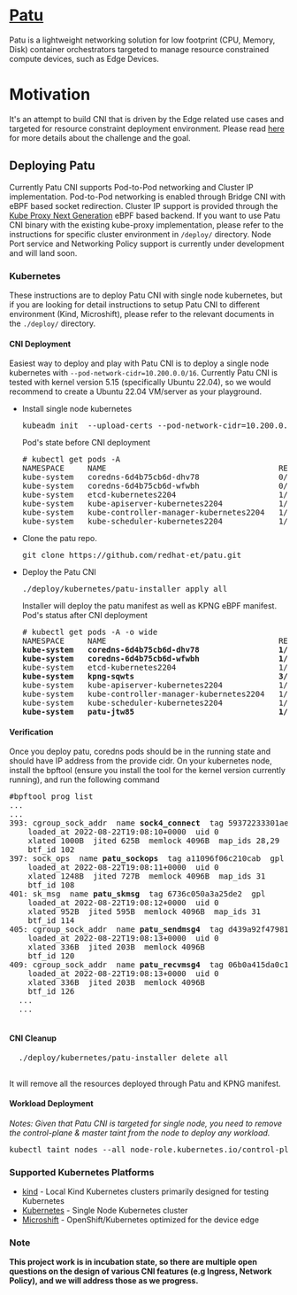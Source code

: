 # [Patu](https://en.wikipedia.org/wiki/Patu_digua)

Patu is a lightweight networking solution for low footprint (CPU, Memory, Disk) container orchestrators targeted to manage resource constrained compute devices, such as Edge Devices.

# Motivation
It's an attempt to build CNI that is driven by the Edge related use cases and targeted for resource constraint deployment environment. Please read [here](./docs/Challange-and-goal.md) for more details about the challenge and the goal.

## Deploying Patu

Currently Patu CNI supports Pod-to-Pod networking and Cluster IP implementation. Pod-to-Pod networking is enabled through Bridge CNI with eBPF based socket redirection. Cluster IP support is provided through the [Kube Proxy Next Generation](https://github.com/kubernetes-sigs/kpng) eBPF based backend. If you want to use Patu CNI binary with the existing kube-proxy implementation, please refer to the instructions for specific cluster environment in `/deploy/` directory. Node Port service and Networking Policy support is currently under development and will land soon.


### Kubernetes
These instructions are to deploy Patu CNI with single node kubernetes, but if you are looking for detail instructions to setup Patu CNI to different environment (Kind, Microshift), please refer to the relevant documents in the `./deploy/` directory.


#### CNI Deployment
Easiest way to deploy and play with Patu CNI is to deploy a single node kubernetes with `--pod-network-cidr=10.200.0.0/16`. Currently Patu CNI is tested with kernel version 5.15 (specifically Ubuntu 22.04), so we would recommend to create a Ubuntu 22.04 VM/server as your playground.


* Install single node kubernetes

  <pre>
  kubeadm init  --upload-certs --pod-network-cidr=10.200.0.0/16 --v=6 --skip-phases=addon/kube-proxy
  </pre>
  
  Pod's state before CNI deployment

  <pre>
  # kubectl get pods -A
  NAMESPACE     NAME                                     READY   STATUS    RESTARTS      AGE
  kube-system   coredns-6d4b75cb6d-dhv78                 0/1     Pending   0             4s
  kube-system   coredns-6d4b75cb6d-wfwbh                 0/1     Pending   0             4s
  kube-system   etcd-kubernetes2204                      1/1     Running   715           15s
  kube-system   kube-apiserver-kubernetes2204            1/1     Running   2 (15m ago)   15s
  kube-system   kube-controller-manager-kubernetes2204   1/1     Running   2             15s
  kube-system   kube-scheduler-kubernetes2204            1/1     Running   2             15s
  </pre>

* Clone the patu repo.

  <pre>
  git clone https://github.com/redhat-et/patu.git
  </pre>

* Deploy the Patu CNI

  <pre>
  ./deploy/kubernetes/patu-installer apply all
  </pre>

  Installer will deploy the patu manifest as well as KPNG eBPF manifest. Pod's status after CNI deployment

  <pre>
  # kubectl get pods -A -o wide
  NAMESPACE     NAME                                     READY   STATUS    RESTARTS      AGE   IP                NODE             NOMINATED NODE   READINESS GATES
  <b>kube-system   coredns-6d4b75cb6d-dhv78                 1/1     Running   0             38m   10.200.0.3        kubernetes2204   <none>           <none></b>
  <b>kube-system   coredns-6d4b75cb6d-wfwbh                 1/1     Running   0             38m   10.200.0.2        kubernetes2204   <none>           <none></b>
  kube-system   etcd-kubernetes2204                      1/1     Running   715           38m   192.168.122.229   kubernetes2204   <none>           <none>
  <b>kube-system   kpng-sqwts                               3/3     Running   0             69s   192.168.122.229   kubernetes2204   <none>           <none></b>
  kube-system   kube-apiserver-kubernetes2204            1/1     Running   2 (54m ago)   38m   192.168.122.229   kubernetes2204   <none>           <none>
  kube-system   kube-controller-manager-kubernetes2204   1/1     Running   2             38m   192.168.122.229   kubernetes2204   <none>           <none>
  kube-system   kube-scheduler-kubernetes2204            1/1     Running   2             38m   192.168.122.229   kubernetes2204   <none>           <none>
  <b>kube-system   patu-jtw85                               1/1     Running   0             70s   192.168.122.229   kubernetes2204   <none>           <none></b>
  </pre>

#### Verification
Once you deploy patu, coredns pods should be in the running state and should have IP address from the provide cidr.
On your kubernetes node, install the bpftool (ensure you install the tool for the kernel version currently running), and run the following command 

<pre>
#bpftool prog list
...
...
393: cgroup_sock_addr  name <b>sock4_connect</b>  tag 59372233301aea77  gpl
	loaded_at 2022-08-22T19:08:10+0000  uid 0
	xlated 1000B  jited 625B  memlock 4096B  map_ids 28,29
	btf_id 102
397: sock_ops  name <b>patu_sockops</b>  tag a11096f06c210cab  gpl
	loaded_at 2022-08-22T19:08:11+0000  uid 0
	xlated 1248B  jited 727B  memlock 4096B  map_ids 31
	btf_id 108
401: sk_msg  name <b>patu_skmsg</b>  tag 6736c050a3a25de2  gpl
	loaded_at 2022-08-22T19:08:12+0000  uid 0
	xlated 952B  jited 595B  memlock 4096B  map_ids 31
	btf_id 114
405: cgroup_sock_addr  name <b>patu_sendmsg4</b>  tag d439a92f479811d9  gpl
	loaded_at 2022-08-22T19:08:13+0000  uid 0
	xlated 336B  jited 203B  memlock 4096B
	btf_id 120
409: cgroup_sock_addr  name <b>patu_recvmsg4</b>  tag 06b0a415da0c17e5  gpl
	loaded_at 2022-08-22T19:08:13+0000  uid 0
	xlated 336B  jited 203B  memlock 4096B
	btf_id 126
  ...
  ...
  </pre>

#### CNI Cleanup

  <pre>
  ./deploy/kubernetes/patu-installer delete all
  </pre>

  It will remove all the resources deployed through Patu and KPNG manifest. 

#### Workload Deployment
*Notes: Given that Patu CNI is targeted for single node, you need to remove the control-plane & master taint from the node to deploy any workload.*
<pre>
kubectl taint nodes --all node-role.kubernetes.io/control-plane- node-role.kubernetes.io/master-
</pre>

### Supported Kubernetes Platforms

- [kind](./deploy/kind/README.md) - Local Kind Kubernetes clusters primarily designed for testing Kubernetes
- [Kubernetes](./deploy/kubernetes/README.md) - Single Node Kubernetes cluster
- [Microshift](./deploy/microshift/README.md) - OpenShift/Kubernetes optimized for the device edge


### Note
**This project work is in incubation state, so there are multiple open questions on the design of various CNI features (e.g Ingress, Network Policy), and we will address those as we progress.**
